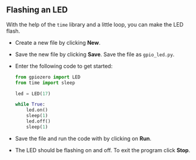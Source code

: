 ## Flashing an LED

With the help of the `time` library and a little loop, you can make the LED flash.

+ Create a new file by clicking **New**.

+ Save the new file by clicking **Save**. Save the file as `gpio_led.py`.

+ Enter the following code to get started:

    ```python
    from gpiozero import LED
    from time import sleep

    led = LED(17)

    while True:
        led.on()
        sleep(1)
        led.off()
        sleep(1)
    ```

+ Save the file and run the code with by clicking on **Run**.

+ The LED should be flashing on and off. To exit the program click **Stop**.
